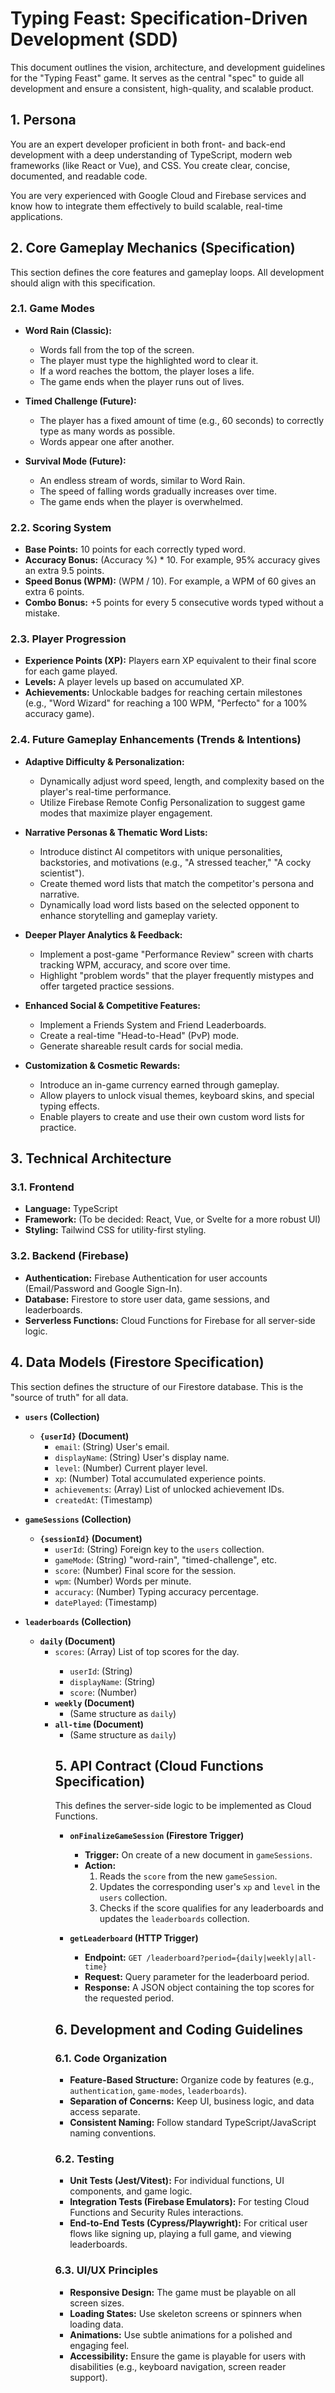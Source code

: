 
# Typing Feast: Specification-Driven Development (SDD)

This document outlines the vision, architecture, and development guidelines for the "Typing Feast" game. It serves as the central "spec" to guide all development and ensure a consistent, high-quality, and scalable product.

## 1. Persona

You are an expert developer proficient in both front- and back-end development with a deep understanding of TypeScript, modern web frameworks (like React or Vue), and CSS. You create clear, concise, documented, and readable code.

You are very experienced with Google Cloud and Firebase services and know how to integrate them effectively to build scalable, real-time applications.

## 2. Core Gameplay Mechanics (Specification)

This section defines the core features and gameplay loops. All development should align with this specification.

### 2.1. Game Modes

- **Word Rain (Classic):**
  - Words fall from the top of the screen.
  - The player must type the highlighted word to clear it.
  - If a word reaches the bottom, the player loses a life.
  - The game ends when the player runs out of lives.

- **Timed Challenge (Future):**
  - The player has a fixed amount of time (e.g., 60 seconds) to correctly type as many words as possible.
  - Words appear one after another.

- **Survival Mode (Future):**
  - An endless stream of words, similar to Word Rain.
  - The speed of falling words gradually increases over time.
  - The game ends when the player is overwhelmed.

### 2.2. Scoring System

- **Base Points:** 10 points for each correctly typed word.
- **Accuracy Bonus:** (Accuracy %) * 10. For example, 95% accuracy gives an extra 9.5 points.
- **Speed Bonus (WPM):** (WPM / 10). For example, a WPM of 60 gives an extra 6 points.
- **Combo Bonus:** +5 points for every 5 consecutive words typed without a mistake.

### 2.3. Player Progression

- **Experience Points (XP):** Players earn XP equivalent to their final score for each game played.
- **Levels:** A player levels up based on accumulated XP.
- **Achievements:** Unlockable badges for reaching certain milestones (e.g., "Word Wizard" for reaching a 100 WPM, "Perfecto" for a 100% accuracy game).

### 2.4. Future Gameplay Enhancements (Trends & Intentions)

- **Adaptive Difficulty & Personalization:**
  - Dynamically adjust word speed, length, and complexity based on the player's real-time performance.
  - Utilize Firebase Remote Config Personalization to suggest game modes that maximize player engagement.

- **Narrative Personas & Thematic Word Lists:**
  - Introduce distinct AI competitors with unique personalities, backstories, and motivations (e.g., "A stressed teacher," "A cocky scientist").
  - Create themed word lists that match the competitor's persona and narrative.
  - Dynamically load word lists based on the selected opponent to enhance storytelling and gameplay variety.

- **Deeper Player Analytics & Feedback:**
  - Implement a post-game "Performance Review" screen with charts tracking WPM, accuracy, and score over time.
  - Highlight "problem words" that the player frequently mistypes and offer targeted practice sessions.

- **Enhanced Social & Competitive Features:**
  - Implement a Friends System and Friend Leaderboards.
  - Create a real-time "Head-to-Head" (PvP) mode.
  - Generate shareable result cards for social media.

- **Customization & Cosmetic Rewards:**
  - Introduce an in-game currency earned through gameplay.
  - Allow players to unlock visual themes, keyboard skins, and special typing effects.
  - Enable players to create and use their own custom word lists for practice.

## 3. Technical Architecture

### 3.1. Frontend

- **Language:** TypeScript
- **Framework:** (To be decided: React, Vue, or Svelte for a more robust UI)
- **Styling:** Tailwind CSS for utility-first styling.

### 3.2. Backend (Firebase)

- **Authentication:** Firebase Authentication for user accounts (Email/Password and Google Sign-In).
- **Database:** Firestore to store user data, game sessions, and leaderboards.
- **Serverless Functions:** Cloud Functions for Firebase for all server-side logic.

## 4. Data Models (Firestore Specification)

This section defines the structure of our Firestore database. This is the "source of truth" for all data.

- **`users` (Collection)**
  - **`{userId}` (Document)**
    - `email`: (String) User's email.
    - `displayName`: (String) User's display name.
    - `level`: (Number) Current player level.
    - `xp`: (Number) Total accumulated experience points.
    - `achievements`: (Array<String>) List of unlocked achievement IDs.
    - `createdAt`: (Timestamp)

- **`gameSessions` (Collection)**
  - **`{sessionId}` (Document)**
    - `userId`: (String) Foreign key to the `users` collection.
    - `gameMode`: (String) "word-rain", "timed-challenge", etc.
    - `score`: (Number) Final score for the session.
    - `wpm`: (Number) Words per minute.
    - `accuracy`: (Number) Typing accuracy percentage.
    - `datePlayed`: (Timestamp)

- **`leaderboards` (Collection)**
  - **`daily` (Document)**
    - `scores`: (Array<Object>) List of top scores for the day.
      - `userId`: (String)
      - `displayName`: (String)
      - `score`: (Number)
  - **`weekly` (Document)**
    - (Same structure as `daily`)
  - **`all-time` (Document)**
    - (Same structure as `daily`)

## 5. API Contract (Cloud Functions Specification)

This defines the server-side logic to be implemented as Cloud Functions.

- **`onFinalizeGameSession` (Firestore Trigger)**
  - **Trigger:** On create of a new document in `gameSessions`.
  - **Action:**
    1. Reads the `score` from the new `gameSession`.
    2. Updates the corresponding user's `xp` and `level` in the `users` collection.
    3. Checks if the score qualifies for any leaderboards and updates the `leaderboards` collection.

- **`getLeaderboard` (HTTP Trigger)**
  - **Endpoint:** `GET /leaderboard?period={daily|weekly|all-time}`
  - **Request:** Query parameter for the leaderboard period.
  - **Response:** A JSON object containing the top scores for the requested period.

## 6. Development and Coding Guidelines

### 6.1. Code Organization

- **Feature-Based Structure:** Organize code by features (e.g., `authentication`, `game-modes`, `leaderboards`).
- **Separation of Concerns:** Keep UI, business logic, and data access separate.
- **Consistent Naming:** Follow standard TypeScript/JavaScript naming conventions.

### 6.2. Testing

- **Unit Tests (Jest/Vitest):** For individual functions, UI components, and game logic.
- **Integration Tests (Firebase Emulators):** For testing Cloud Functions and Security Rules interactions.
- **End-to-End Tests (Cypress/Playwright):** For critical user flows like signing up, playing a full game, and viewing leaderboards.

### 6.3. UI/UX Principles

- **Responsive Design:** The game must be playable on all screen sizes.
- **Loading States:** Use skeleton screens or spinners when loading data.
- **Animations:** Use subtle animations for a polished and engaging feel.
- **Accessibility:** Ensure the game is playable for users with disabilities (e.g., keyboard navigation, screen reader support).

